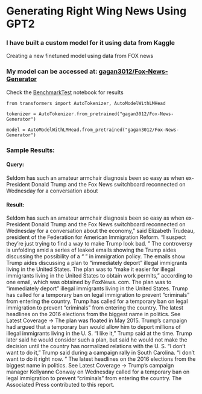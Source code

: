 # Generating Right Wing News Using GPT2

### I have built a custom model for it using data from Kaggle 

Creating a new finetuned model using data from FOX news

### My model can be accessed at: [gagan3012/Fox-News-Generator](https://huggingface.co/gagan3012/Fox-News-Generator)

Check the [BenchmarkTest](https://github.com/gagan3012/Fox-News-Generator/blob/master/BenchmarkTest.ipynb) notebook for results

```
from transformers import AutoTokenizer, AutoModelWithLMHead

tokenizer = AutoTokenizer.from_pretrained("gagan3012/Fox-News-Generator")

model = AutoModelWithLMHead.from_pretrained("gagan3012/Fox-News-Generator")
```

### Sample Results: 

#### Query: 

Seldom has such an amateur armchair diagnosis been so easy as when ex-President Donald Trump and the Fox News switchboard reconnected on Wednesday for a conversation about

#### Result:

Seldom has such an amateur armchair diagnosis been so easy as when ex-President Donald Trump and the Fox News switchboard reconnected on Wednesday for a conversation about the economy,” said Elizabeth Trudeau, president of the Federation for American Immigration Reform. “I suspect they’re just trying to find a way to make Trump look bad. ” The controversy is unfolding amid a series of leaked emails showing the   Trump aides discussing the possibility of a “  ” in immigration policy. The emails show Trump aides discussing a plan to “immediately deport” illegal immigrants living in the United States. The plan was to “make it easier for illegal immigrants living in the United States to obtain work permits,” according to one email, which was obtained by FoxNews. com. The plan was to “immediately deport” illegal immigrants living in the United States. Trump has called for a temporary ban on legal immigration to prevent “criminals” from entering the country. Trump has called for a temporary ban on legal immigration to prevent “criminals” from entering the country. The latest headlines on the 2016 elections from the biggest name in politics. See Latest Coverage → The plan was floated in May 2015. Trump’s campaign had argued that a temporary ban would allow him to deport millions of illegal immigrants living in the U. S. “I like it,” Trump said at the time. Trump later said he would consider such a plan, but said he would not make the decision until the country has normalized relations with the U. S. “I don’t want to do it,” Trump said during a campaign rally in South Carolina. “I don’t want to do it right now. ” The latest headlines on the 2016 elections from the biggest name in politics. See Latest Coverage → Trump’s campaign manager Kellyanne Conway on Wednesday called for a temporary ban on legal immigration to prevent “criminals” from entering the country. The Associated Press contributed to this report.

